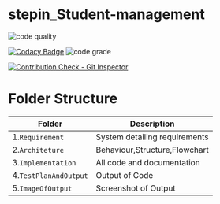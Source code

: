# stepin_Student-management

![code quality](https://www.code-inspector.com/project/27496/score/svg)

[![Codacy Badge](https://app.codacy.com/project/badge/Grade/245190de07b44813a88b6fe5d931325a)](https://www.codacy.com/gh/Nitishkumar6/stepin_Hotel-management/dashboard?utm_source=github.com&amp;utm_medium=referral&amp;utm_content=Nitishkumar6/stepin_Hotel-management&amp;utm_campaign=Badge_Grade)
![code grade](https://www.code-inspector.com/project/27496/status/svg)

[![Contribution Check - Git Inspector](https://github.com/Nitishkumar6/stepin_student-management/actions/workflows/gitinspector.yml/badge.svg)](https://github.com/Nitishkumar6/stepin_student-management/actions/workflows/gitinspector.yml)

# Folder Structure
|Folder        |Description |
|-------------|-----------|
|1.`Requirement`|System detailing requirements|
|2.`Architeture`|Behaviour,Structure,Flowchart|
|3.`Implementation`|All code and documentation|
|4.`TestPlanAndOutput`|Output of Code|
|5.`ImageOfOutput`|Screenshot of Output|



